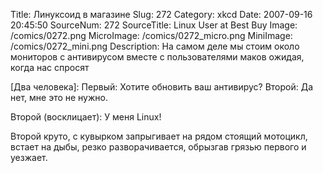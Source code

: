 Title: Линуксоид в магазине 
Slug: 272 
Category: xkcd 
Date: 2007-09-16 20:45:50 
SourceNum: 272 
SourceTitle: Linux User at Best Buy 
Image: /comics/0272.png 
MicroImage: /comics/0272_micro.png 
MiniImage: /comics/0272_mini.png 
Description: На самом деле мы стоим около мониторов с антивирусом вместе с пользователями маков ожидая, когда нас спросят 

[Два человека]:
Первый: Хотите обновить ваш антивирус?
Второй: Да нет, мне это не нужно.

Второй (восклицает): У меня Linux!

Второй круто, с кувырком запрыгивает на рядом стоящий мотоцикл, встает на дыбы, резко разворачивается, обрызгав грязью первого и уезжает.